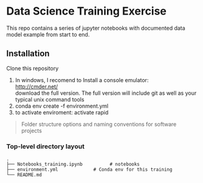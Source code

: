 # Data Science Training Exercise
This repo contains a series of jupyter notebooks with documented data model example from start to end.


## Installation
Clone this repository<br />

1) In windows, I recomend to Install a console emulator: <br />
   http://cmder.net/ <br />
   download the full version. The full version will include git as well as your typical unix command tools <br />
2) conda env create -f environment.yml<br />
3) to activate enviroment: activate rapid<br />



> Folder structure options and naming conventions for software projects

### Top-level directory layout

    .
    ├── Notebooks_training.ipynb          # notebooks
    ├── environment.yml             # Conda env for this training
    └── README.md
    
